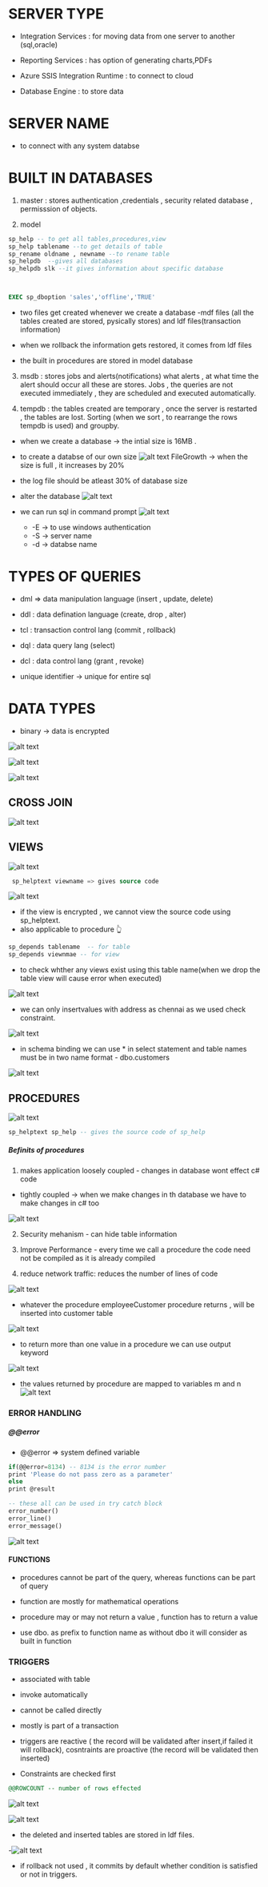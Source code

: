 # SERVER TYPE

- Integration Services : for moving data from one server to another (sql,oracle)

- Reporting Services : has option of generating charts,PDFs

- Azure SSIS Integration Runtime : to connect to cloud 

- Database Engine : to store data 


# SERVER NAME 
- to connect with any system databse

# BUILT IN DATABASES
1. master : stores authentication ,credentials , security related database , permisssion of objects.

2. model
```sql
sp_help -- to get all tables,procedures,view
sp_help tablename --to get details of table
sp_rename oldname , newname --to rename table
sp_helpdb  --gives all databases
sp_helpdb slk --it gives information about specific database



EXEC sp_dboption 'sales','offline','TRUE'
```

- two files get created whenever we create a database -mdf files (all the tables created are stored, pysically stores) and ldf files(transaction information)

- when we rollback the information gets restored, it comes from ldf files


- the built in procedures are stored in model database


3. msdb : stores jobs and alerts(notifications)
what alerts , at what time the alert should occur all these are stores. Jobs , the queries are not executed immediately , they are scheduled and executed automatically.

4. tempdb : the tables created are temporary , once the server is restarted , the tables are lost. Sorting (when we sort , to rearrange the rows tempdb is used) and groupby.


- when we create a database -> the intial size is 16MB .
- to create a databse of our own size
![alt text](image-35.png)
FileGrowth -> when the size is full , it increases by 20% 
- the log file should be atleast 30% of database size

- alter the database
![alt text](image-36.png)

- we can run sql in command prompt
![alt text](image-37.png)

   -  -E -> to use windows authentication
   - -S -> server name
   - -d -> databse name


# TYPES OF QUERIES

- dml => data manipulation language (insert , update, delete)

- ddl : data defination language (create, drop , alter)

- tcl : transaction control lang (commit , rollback)

- dql : data query lang (select)

- dcl : data control lang (grant , revoke)


- unique identifier -> unique for entire sql


# DATA TYPES 
- binary -> data is encrypted 

![alt text](image-38.png)

![alt text](image-39.png)

![alt text](<Screenshot 2024-07-11 104935.png>)


## CROSS JOIN

![alt text](image-40.png)


## VIEWS

![alt text](image-41.png)

```sql
 sp_helptext viewname => gives source code 
```


![alt text](image-42.png)
- if the view is encrypted , we cannot view the source code using sp_helptext.
- also applicable to procedure 👆


```sql
sp_depends tablename  -- for table 
sp_depends viewnmae -- for view
```
- to check whther any views exist using this table name(when we drop the table  view will cause error when executed)


![alt text](image-43.png)

- we can  only insertvalues with address as chennai as we used check constraint.


![alt text](image-44.png)

- in schema binding we can use * in select statement and table names must be in two name format - dbo.customers

![alt text](image-45.png)


## PROCEDURES
![alt text](image-46.png)

```sql
sp_helptext sp_help -- gives the source code of sp_help
```

##### Befinits of procedures
1. makes application loosely coupled - changes in database wont effect c# code

- tightly coupled -> when we make changes in th database we have to make changes in c# too

![alt text](image-47.png) 

2. Security mehanism - can hide table information 

3. Improve Performance - every time we call a procedure the code need not be compiled as it is already compiled

4. reduce network traffic: reduces the number of lines of code 


![alt text](image-48.png)

- whatever the procedure employeeCustomer procedure returns , will be inserted into customer table

![alt text](image-49.png)

- to return more than one value in a procedure we can use output keyword

![alt text](<Screenshot 2024-07-15 103051.png>)

- the values returned by procedure are mapped to variables m and n
![alt text](image-51.png)


### ERROR HANDLING

##### @@error

- @@error => system defined variable
```sql
if(@@error=8134) -- 8134 is the error number
print 'Please do not pass zero as a parameter'
else
print @result
```
```sql
-- these all can be used in try catch block
error_number()
error_line()
error_message() 
```

![alt text](image-52.png)


#### FUNCTIONS
- procedures cannot be part of the query, whereas functions can be part of query

- function are mostly for mathematical operations

- procedure may or may not return a value , function has to return a value 

- use dbo. as prefix to function name as without dbo it will consider as built in function

### TRIGGERS

- associated with table
- invoke automatically
- cannot be called directly
- mostly is part of a transaction

- triggers are reactive ( the record will be validated after insert,if failed it will rollback), cosntraints are proactive (the record will be validated then inserted)

- Constraints are checked first 

```sql
@@ROWCOUNT -- number of rows effected
```

![alt text](image-53.png)


![alt text](image-54.png)

-  the deleted and inserted tables are stored in ldf files.

-![alt text](image-55.png)

- if rollback not used , it commits by default whether condition is satisfied or not in triggers.